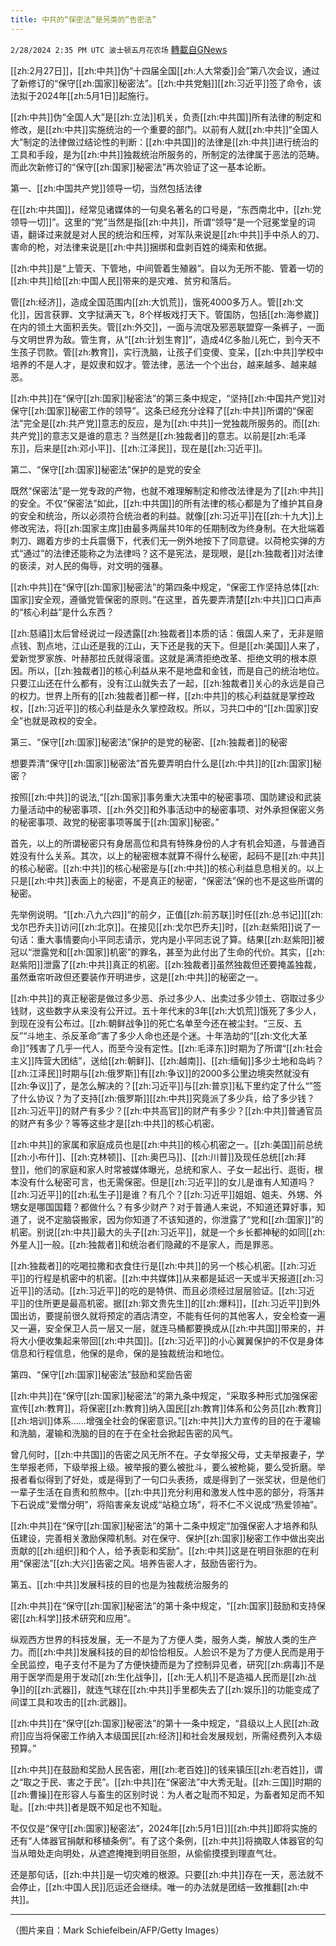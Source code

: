 ```yaml
---
title: 中共的“保密法”是另类的“告密法”
---
```

`2/28/2024 2:35 PM UTC 波士顿五月花农场` [轉載自GNews](https://gnews.org/articles/2349797)

[[zh:2月27日]]，[[zh:中共]]伪“十四届全国[[zh:人大常委]]会”第八次会议，通过了新修订的“保守[[zh:国家]]秘密法”。[[zh:中共党魁]][[zh:习近平]]签了命令，该法拟于2024年[[zh:5月1日]]起施行。

[[zh:中共]]伪“全国人大”是[[zh:立法]]机关，负责[[zh:中共国]]所有法律的制定和修改，是[[zh:中共]]实施统治的一个重要的部门。以前有人就[[zh:中共]]“全国人大”制定的法律做过结论性的判断：[[zh:中共国]]的法律是[[zh:中共]]进行统治的工具和手段，是为[[zh:中共]]独裁统治所服务的，所制定的法律属于恶法的范畴。而此次新修订的“保守[[zh:国家]]秘密法”再次验证了这一基本论断。

第一、[[zh:中国共产党]]领导一切，当然包括法律

在[[zh:中共国]]，经常见诸媒体的一句臭名著名的口号是，“东西南北中，[[zh:党领导一切]]”。这里的“党”当然是指[[zh:中共]]，所谓“领导”是一个冠冕堂皇的词语，翻译过来就是对人民的统治和压榨，对军队来说是[[zh:中共]]手中杀人的刀、害命的枪，对法律来说是[[zh:中共]]捆绑和盘剥百姓的绳索和依据。

[[zh:中共]]是“上管天、下管地，中间管着生殖器”。自以为无所不能、管着一切的[[zh:中共]]给[[zh:中国人民]]带来的是灾难、贫穷和落后。

管[[zh:经济]]，造成全国范围内[[zh:大饥荒]]，饿死4000多万人。管[[zh:文化]]，因言获罪、文字狱满天飞，8个样板戏打天下。管国防，包括[[zh:海参崴]]在内的领土大面积丢失。管[[zh:外交]]，一面与流氓及邪恶联盟穿一条裤子，一面与文明世界为敌。管生育，从“[[zh:计划生育]]”，造成4亿多胎儿死亡，到今天不生孩子罚款。管[[zh:教育]]，实行洗脑，让孩子们变傻、变呆，[[zh:中共]]学校中培养的不是人才，是奴隶和奴才。管法律，恶法一个个出台，越来越多、越来越恶。

[[zh:中共]]在“保守[[zh:国家]]秘密法”的第三条中规定，“坚持[[zh:中国共产党]]对保守[[zh:国家]]秘密工作的领导”。这条已经充分诠释了[[zh:中共]]所谓的“保密法”完全是[[zh:共产党]]意志的反应，是为[[zh:中共]]一党独裁所服务的。而[[zh:共产党]]的意志又是谁的意志？当然是[[zh:独裁者]]的意志。以前是[[zh:毛泽东]]，后来是[[zh:邓小平]]、[[zh:江泽民]]，现在是[[zh:习近平]]。

第二、“保守[[zh:国家]]秘密法”保护的是党的安全

既然“保密法”是一党专政的产物，也就不难理解制定和修改法律是为了[[zh:中共]]的安全。不仅“保密法”如此，[[zh:中共国]]的所有法律的核心都是为了维护其自身的安全和统治，所以必须符合统治者的利益。就像[[zh:习近平]]在[[zh:十九大]]上修改宪法，将[[zh:国家主席]]由最多两届共10年的任期制改为终身制。在大批端着刺刀、踢着方步的士兵震慑下，代表们无一例外地按下了同意键。以荷枪实弹的方式“通过”的法律还能称之为法律吗？这不是宪法，是现眼，是[[zh:独裁者]]对法律的亵渎，对人民的侮辱，对文明的强暴。

[[zh:中共]]在“保守[[zh:国家]]秘密法”的第四条中规定，“保密工作坚持总体[[zh:国家]]安全观，遵循党管保密的原则。”在这里，首先要弄清楚[[zh:中共]]口口声声的“核心利益”是什么东西？

[[zh:慈禧]]太后曾经说过一段透露[[zh:独裁者]]本质的话：俄国人来了，无非是赔点钱、割点地，江山还是我的江山，天下还是我的天下。但是[[zh:美国]]人来了，爱新觉罗家族、叶赫那拉氏就得滚蛋。这就是满清拒绝改革、拒绝文明的根本原因。所以，[[zh:独裁者]]的核心利益从来不是地盘和金钱，而是自己的统治地位。只要江山还在什么都有，没有江山就失去了一起，[[zh:独裁者]]关心的永远是自己的权力。世界上所有的[[zh:独裁者]]都一样，[[zh:中共]]的核心利益就是掌控政权，[[zh:习近平]]的核心利益是永久掌控政权。所以，习共口中的“[[zh:国家]]安全”也就是政权的安全。

第三、“保守[[zh:国家]]秘密法”保护的是党的秘密、[[zh:独裁者]]的秘密

想要弄清“保守[[zh:国家]]秘密法”首先要弄明白什么是[[zh:中共]]的[[zh:国家]]秘密？

按照[[zh:中共]]的说法,“[[zh:国家]]事务重大决策中的秘密事项、国防建设和武装力量活动中的秘密事项、[[zh:外交]]和外事活动中的秘密事项、对外承担保密义务的秘密事项、政党的秘密事项等属于[[zh:国家]]秘密。”

首先，以上的所谓秘密只有身居高位和具有特殊身份的人才有机会知道，与普通百姓没有什么关系。其次，以上的秘密根本就算不得什么秘密，起码不是[[zh:中共]]的核心秘密。[[zh:中共]]的核心秘密是与[[zh:中共]]的核心利益息息相关的。以上只是[[zh:中共]]表面上的秘密，不是真正的秘密，“保密法”保的也不是这些所谓的秘密。

先举例说明。“[[zh:八九六四]]”的前夕，正值[[zh:前苏联]]时任[[zh:总书记]][[zh:戈尔巴乔夫]]访问[[zh:北京]]。在接见[[zh:戈尔巴乔夫]]时，[[zh:赵紫阳]]说了一句话：重大事情要向小平同志请示，党内是小平同志说了算。结果[[zh:赵紫阳]]被冠以“泄露党和[[zh:国家]]机密”的罪名，甚至为此付出了生命的代价。其实，[[zh:赵紫阳]]泄露了[[zh:中共]]真正的机密。[[zh:独裁者]]虽然独裁但还要掩盖独裁，虽然垂帘听政但还要装作开明进步，这是[[zh:中共]]的秘密之一。

[[zh:中共]]的真正秘密是做过多少恶、杀过多少人、出卖过多少领土、窃取过多少钱财，这些数字从来没有公开过。五十年代末的3年[[zh:大饥荒]]饿死了多少人，到现在没有公布过。[[zh:朝鲜战争]]的死亡名单至今还在被尘封。“三反、五反”“斗地主、杀反革命”害了多少人命也还是个迷。十年浩劫的“[[zh:文化大革命]]”残害了几乎一代人，而至今没有定性。[[zh:毛泽东]]时期为了所谓“[[zh:社会主义]]阵营大团结”，送给[[zh:朝鲜]]、[[zh:越南]]、[[zh:缅甸]]多少土地和岛屿？[[zh:江泽民]]时期与[[zh:俄罗斯]]有[[zh:争议]]的2000多公里边境突然就没有[[zh:争议]]了，是怎么解决的？[[zh:习近平]]与[[zh:普京]]私下里约定了什么“”签了什么协议？为了支持[[zh:俄罗斯]][[zh:中共]]究竟派了多少兵，给了多少钱？[[zh:习近平]]的财产有多少？[[zh:中共高官]]的财产有多少？[[zh:中共]]普通官员的财产有多少？等等这些才是[[zh:中共]]的核心机密。

[[zh:中共]]的家属和家庭成员也是[[zh:中共]]的核心机密之一。[[zh:美国]]前总统[[zh:小布什]]、[[zh:克林顿]]、[[zh:奥巴马]]、[[zh:川普]]及现任总统[[zh:拜登]]，他们的家庭和家人时常被媒体曝光，总统和家人、子女一起出行、逛街，根本没有什么秘密可言，也无需保密。但是[[zh:习近平]]的女儿是谁有人知道吗？[[zh:习近平]]的[[zh:私生子]]是谁？有几个？[[zh:习近平]]姐姐、姐夫、外甥、外甥女是哪国国籍？都做什么？有多少财产？对于普通人来说，不知道还算好事，知道了，说不定脑袋搬家，因为你知道了不该知道的，你泄露了“党和[[zh:国家]]”的机密。别说[[zh:中共]]最大的头子[[zh:习近平]]，就是一个乡长都神秘的如同[[zh:外星人]]一般。[[zh:独裁者]]和统治者们隐藏的不是家人，而是罪恶。

[[zh:独裁者]]的吃喝拉撒和衣食住行是[[zh:中共]]的另一个核心机密。[[zh:习近平]]的行程是机密中的机密。[[zh:中共媒体]]从来都是延迟一天或半天报道[[zh:习近平]]的活动。[[zh:习近平]]的吃的是特供、而且必须经过层层验证。[[zh:习近平]]的住所更是最高机密。据[[zh:郭文贵先生]]的[[zh:爆料]]，[[zh:习近平]]到外国出访，要提前很久就将预定的酒店清空，不能有任何的其他客人，安全检查一遍又一遍，安全保卫人员一层又一层，就连马桶都要换成从[[zh:中共国]]带来的，并将大小便收集起来带回[[zh:中共国]]。[[zh:习近平]]的小心翼翼保护的不仅是身体信息和行程信息，他保的是命，保的是独裁统治和地位。

第四、“保守[[zh:国家]]秘密法”鼓励和奖励告密

[[zh:中共]]在“保守[[zh:国家]]秘密法”的第九条中规定，“采取多种形式加强保密宣传[[zh:教育]]，将保密[[zh:教育]]纳入国民[[zh:教育]]体系和公务员[[zh:教育]][[zh:培训]]体系……增强全社会的保密意识。”[[zh:中共]]大力宣传的目的在于灌输和洗脑，灌输和洗脑的目的在于在全社会掀起告密的风气。

曾几何时，[[zh:中共国]]的告密之风无所不在。子女举报父母，丈夫举报妻子，学生举报老师，下级举报上级。被举报的要么被批斗，要么被枪毙，要么受折磨。举报者看似得到了好处，或是得到了一句口头表扬，或是得到了一张奖状，但是他们一辈子生活在自责和煎熬中。[[zh:中共]]充分利用和激发人性中恶的部分，将落井下石说成“爱憎分明”，将陷害亲友说成“站稳立场”，将不仁不义说成“热爱领袖”。

[[zh:中共]]在“保守[[zh:国家]]秘密法”的第十二条中规定“加强保密人才培养和队伍建设，完善相关激励保障机制。对在保守、保护[[zh:国家]]秘密工作中做出突出贡献的[[zh:组织]]和个人，给予表彰和奖励”。[[zh:中共]]这是在明目张胆的在利用“保密法”[[zh:大兴]]告密之风。培养告密人才，鼓励告密行为。

第五、[[zh:中共]]发展科技的目的也是为独裁统治服务的

[[zh:中共]]在“保守[[zh:国家]]秘密法”的第十条中规定，“[[zh:国家]]鼓励和支持保密[[zh:科学]]技术研究和应用”。

纵观西方世界的科技发展，无一不是为了方便人类，服务人类，解放人类的生产力。而[[zh:中共]]发展科技的目的却恰恰相反。人脸识不是为了方便人民而是用于全民监控，电子支付不是为了方便快捷而是为了控制异见者，研究[[zh:病毒]]不是用于医学而是用于发动[[zh:生化战争]]，[[zh:无人机]]不是造福人民而是[[zh:战争]]的[[zh:武器]]，就连气球在[[zh:中共]]手里都失去了[[zh:娱乐]]的功能变成了间谍工具和攻击的[[zh:武器]]。

[[zh:中共]]在“保守[[zh:国家]]秘密法”的第十一条中规定，“县级以上人民[[zh:政府]]应当将保密工作纳入本级国民[[zh:经济]]和社会发展规划，所需经费列入本级预算。”

[[zh:中共]]在鼓励和奖励人民告密，用[[zh:老百姓]]的钱来镇压[[zh:老百姓]]，谓之“取之于民、害之于民”。[[zh:中共]]在“保密法”中大秀无耻。[[zh:三国]]时期的[[zh:曹操]]在形容人与畜生的区别时说：为人者之耻而不知足，为畜者知足而不知耻。[[zh:中共]]者是既不知足也不知耻。

不仅仅是“保守[[zh:国家]]秘密法”，2024年[[zh:5月1日]][[zh:中共]]即将实施的还有“人体器官捐献和移植条例”。有了这个条例，[[zh:中共]]将摘取人体器官的勾当从暗处走向明处，从遮遮掩掩到明目张胆，从偷偷摸摸到理直气壮。

还是那句话，[[zh:中共]]是一切灾难的根源。只要[[zh:中共]]存在一天，恶法就不会停止，[[zh:中国人民]]厄运还会继续。唯一的办法就是团结一致推翻[[zh:中共]]。

---
（图片来自：Mark Schiefelbein/AFP/Getty Images）

